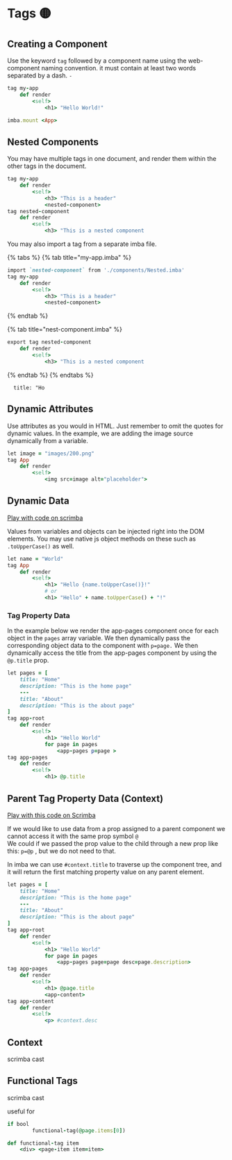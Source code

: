 # Tags 🟡

## Creating a Component

Use the keyword `tag` followed by a component name using the web-component naming convention. it must contain at least two words separated by a dash. `-` 

```ruby
tag my-app
    def render
        <self>
            <h1> "Hello World!"

imba.mount <App>

```

## Nested Components

You may have multiple tags in one document, and render them within the other tags in the document.

```ruby
tag my-app
	def render
		<self>
			<h3> "This is a header"
			<nested-component>
tag nested-component
	def render
		<self>
			<h3> "This is a nested component
```

You may also import a tag from a separate imba file.

{% tabs %}
{% tab title="my-app.imba" %}
```ruby
import `nested-component` from './components/Nested.imba'
tag my-app
	def render
		<self>
			<h3> "This is a header"
			<nested-component>
```
{% endtab %}

{% tab title="nest-component.imba" %}
```ruby
export tag nested-component
	def render
		<self>
			<h3> "This is a nested component
```
{% endtab %}
{% endtabs %}

```
  title: "Ho
```

## Dynamic Attributes

Use attributes as you would in HTML. Just remember to omit the quotes for dynamic values. In the example, we are adding the image source dynamically from a variable.

```ruby
let image = "images/200.png"
tag App
	def render
		<self>
			<img src=image alt="placeholder">
```

## Dynamic Data

[Play with code on scrimba](https://scrimba.com/c/cRqydLsD)

Values from variables and objects can be injected right into the DOM elements. You may use native js object methods on these such as `.toUpperCase()` as well.

```ruby
let name = "World"
tag App
	def render
		<self>
			<h1> "Hello {name.toUpperCase()}!"
			# or
			<h1> "Hello" + name.toUpperCase() + "!"
```

### Tag Property Data

In the example below we render the app-pages component once for each object in the `pages` array variable. We then dynamically pass the corresponding object data to the component with `p=page.` We then dynamically access the title from the app-pages component by using the `@p.title` prop.

```ruby
let pages = [
	title: "Home"
	description: "This is the home page"
	---
	title: "About"
	description: "This is the about page"
]
tag app-root
	def render
		<self>
			<h1> "Hello World"
			for page in pages
				<app-pages p=page >
tag app-pages
	def render
		<self>
			<h1> @p.title
```

## Parent Tag Property Data \(Context\)



[Play with this code on Scrimba](https://scrimba.com/c/cRqydLsD)

If we would like to use data from a prop assigned to a parent component we cannot access it with the same prop symbol `@`   
We could if we passed the prop value to the child through a new prop like this: `p=@p` , but we do not need to that. 

In imba we can use `#context.title` to traverse up the component tree, and it will return the first matching property value on any parent element.

```ruby
let pages = [
	title: "Home"
	description: "This is the home page"
	---
	title: "About"
	description: "This is the about page"
]
tag app-root
	def render
		<self>
			<h1> "Hello World"
			for page in pages
				<app-pages page=page desc=page.description>
tag app-pages
	def render
		<self>
			<h1> @page.title
			<app-content>
tag app-content
	def render
		<self>
			<p> #context.desc
```

## 

## Context

scrimba cast

## Functional Tags

scrimba cast

useful for

```ruby
if bool
		functional-tag(@page.items[0])

def functional-tag item
	<div> <page-item item=item>
```



